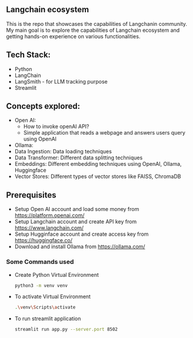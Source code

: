 ## Langchain ecosystem
This is the repo that showcases the capabilities of Langchanin community. My main goal is to explore the capabilities of Langchain ecosystem and getting hands-on experience on various functionalities.

## Tech Stack:
- Python
- LangChain
- LangSmith - for LLM tracking purpose
- Streamlit


## Concepts explored:
- Open AI: 
    - How to invoke openAI API?
    - Simple application that reads a webpage and answers users query using OpenAI
- Ollama:
- Data Ingestion: Data loading techniques
- Data Transformer: Different data splitting techniques
- Embeddings: Different embedding techniques using OpenAI, Ollama, Huggingface
- Vector Stores: Different types of vector stores like FAISS, ChromaDB


## Prerequisites
- Setup Open AI account and load some money from https://platform.openai.com/
- Setup Langchain account and create API key from https://www.langchain.com/
- Setup Hugginface account and create access key from https://huggingface.co/
- Download and install Ollama from https://ollama.com/

### Some Commands used
- Create Python Virtual Environment
    ```sh
    python3 -m venv venv
    ```
- To activate Virtual Environment
    ```sh
    .\venv\Scripts\activate
    ```
- To run streamlit application
    ```sh
    streamlit run app.py --server.port 8502
    ```